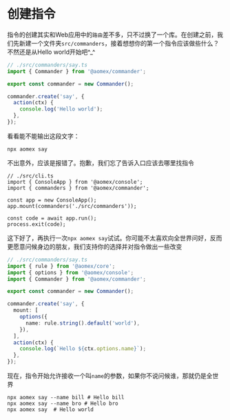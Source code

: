 # 创建指令

指令的创建其实和Web应用中的`路由`差不多，只不过换了一个库。在创建之前，我们先新建一个文件夹`src/commanders`，接着想想你的第一个指令应该做些什么？不然还是从Hello world开始吧^\_^

```typescript
// ./src/commanders/say.ts
import { Commander } from '@aomex/commander';

export const commander = new Commander();

commander.create('say', {
  action(ctx) {
    console.log('Hello world');
  },
});
```

看看能不能输出这段文字：

```bash:no-line-numbers
npx aomex say
```

不出意外，应该是报错了。抱歉，我们忘了告诉入口应该去哪里找指令

```typescript:{3,6}
// ./src/cli.ts
import { ConsoleApp } from '@aomex/console';
import { commanders } from '@aomex/commander';

const app = new ConsoleApp();
app.mount(commanders('./src/commanders'));

const code = await app.run();
process.exit(code);
```

这下好了，再执行一次`npx aomex say`试试。你可能不太喜欢向全世界问好，反而更愿意问候身边的朋友，我们支持你的选择并对指令做出一些改变

```typescript
// ./src/commanders/say.ts
import { rule } from '@aomex/core';
import { options } from '@aomex/console';
import { Commander } from '@aomex/commander';

export const commander = new Commander();

commander.create('say', {
  mount: [
    options({
      name: rule.string().default('world'),
    }),
  ],
  action(ctx) {
    console.log(`Hello ${ctx.options.name}`);
  },
});
```

现在，指令开始允许接收一个叫`name`的参数，如果你不说问候谁，那就仍是全世界

```bash:no-line-numbers
npx aomex say --name bill # Hello bill
npx aomex say --name bro # Hello bro
npx aomex say  # Hello world
```
